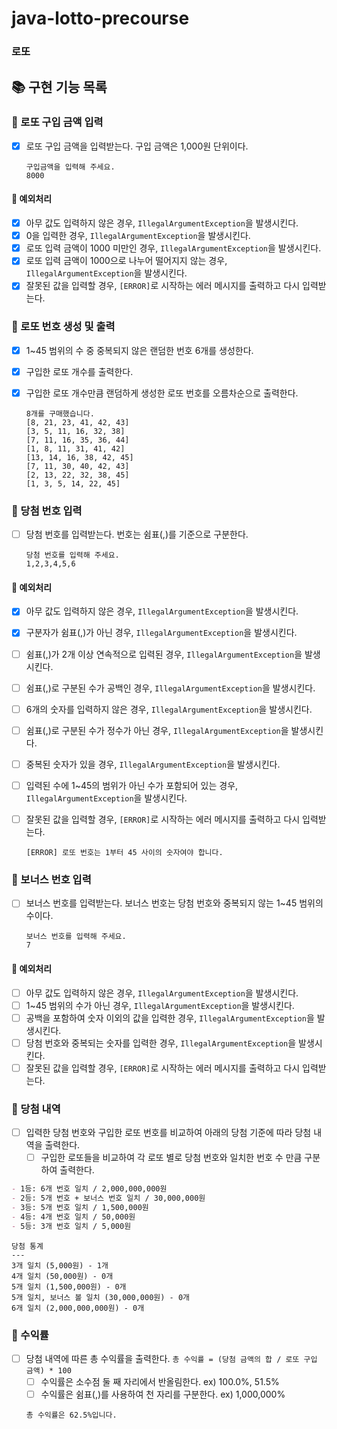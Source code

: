 # java-lotto-precourse

### 로또

## 📚 구현 기능 목록

### 📌 로또 구입 금액 입력

- [x] 로또 구입 금액을 입력받는다. 구입 금액은 1,000원 단위이다.

  ```text
  구입금액을 입력해 주세요.
  8000
  ```

#### 🚫 예외처리

- [x] 아무 값도 입력하지 않은 경우, ``IllegalArgumentException``을 발생시킨다.
- [x] 0을 입력한 경우, ``IllegalArgumentException``을 발생시킨다.
- [x] 로또 입력 금액이 1000 미만인 경우, ``IllegalArgumentException``을 발생시킨다.
- [x] 로또 입력 금액이 1000으로 나누어 떨어지지 않는 경우, ``IllegalArgumentException``을 발생시킨다.
- [x] 잘못된 값을 입력할 경우, ``[ERROR]``로 시작하는 에러 메시지를 출력하고 다시 입력받는다.

### 📌 로또 번호 생성 및 출력

- [x] 1~45 범위의 수 중 중복되지 않은 랜덤한 번호 6개를 생성한다.
- [x] 구입한 로또 개수를 출력한다.
- [x] 구입한 로또 개수만큼 랜덤하게 생성한 로또 번호를 오름차순으로 출력한다. 

  ```text
  8개를 구매했습니다.
  [8, 21, 23, 41, 42, 43]
  [3, 5, 11, 16, 32, 38]
  [7, 11, 16, 35, 36, 44]
  [1, 8, 11, 31, 41, 42]
  [13, 14, 16, 38, 42, 45]
  [7, 11, 30, 40, 42, 43]
  [2, 13, 22, 32, 38, 45]
  [1, 3, 5, 14, 22, 45]
  ```

### 📌 당첨 번호 입력

- [ ] 당첨 번호를 입력받는다. 번호는 쉼표(,)를 기준으로 구분한다.

  ```text
  당첨 번호를 입력해 주세요.
  1,2,3,4,5,6
  ```

#### 🚫 예외처리

- [x] 아무 값도 입력하지 않은 경우, ``IllegalArgumentException``을 발생시킨다.
- [x] 구분자가 쉼표(,)가 아닌 경우, ``IllegalArgumentException``을 발생시킨다.
- [ ] 쉼표(,)가 2개 이상 연속적으로 입력된 경우, ``IllegalArgumentException``을 발생시킨다.
- [ ] 쉼표(,)로 구분된 수가 공백인 경우, ``IllegalArgumentException``을 발생시킨다.
- [ ] 6개의 숫자를 입력하지 않은 경우, ``IllegalArgumentException``을 발생시킨다.
- [ ] 쉼표(,)로 구분된 수가 정수가 아닌 경우, ``IllegalArgumentException``을 발생시킨다.
- [ ] 중복된 숫자가 있을 경우, ``IllegalArgumentException``을 발생시킨다.
- [ ] 입력된 수에 1~45의 범위가 아닌 수가 포함되어 있는 경우, ``IllegalArgumentException``을 발생시킨다.
- [ ] 잘못된 값을 입력할 경우, ``[ERROR]``로 시작하는 에러 메시지를 출력하고 다시 입력받는다.
  ```text
  [ERROR] 로또 번호는 1부터 45 사이의 숫자여야 합니다.
  ```


### 📌 보너스 번호 입력

- [ ] 보너스 번호를 입력받는다. 보너스 번호는 당첨 번호와 중복되지 않는 1~45 범위의 수이다.

  ```text
  보너스 번호를 입력해 주세요.
  7
  ```

#### 🚫 예외처리

- [ ] 아무 값도 입력하지 않은 경우, ``IllegalArgumentException``을 발생시킨다.
- [ ] 1~45 범위의 수가 아닌 경우, ``IllegalArgumentException``을 발생시킨다.
- [ ] 공백을 포함하여 숫자 이외의 값을 입력한 경우, ``IllegalArgumentException``을 발생시킨다.
- [ ] 당첨 번호와 중복되는 숫자를 입력한 경우, ``IllegalArgumentException``을 발생시킨다.
- [ ] 잘못된 값을 입력할 경우, ``[ERROR]``로 시작하는 에러 메시지를 출력하고 다시 입력받는다.

### 📌 당첨 내역

- [ ] 입력한 당첨 번호와 구입한 로또 번호를 비교하여 아래의 당첨 기준에 따라 당첨 내역을 출력한다.
  - [ ] 구입한 로또들을 비교하여 각 로또 별로 당첨 번호와 일치한 번호 수 만큼 구분하여 출력한다.

```markdown
- 1등: 6개 번호 일치 / 2,000,000,000원
- 2등: 5개 번호 + 보너스 번호 일치 / 30,000,000원
- 3등: 5개 번호 일치 / 1,500,000원
- 4등: 4개 번호 일치 / 50,000원
- 5등: 3개 번호 일치 / 5,000원
```

  ```text
  당첨 통계
  ---
  3개 일치 (5,000원) - 1개
  4개 일치 (50,000원) - 0개
  5개 일치 (1,500,000원) - 0개
  5개 일치, 보너스 볼 일치 (30,000,000원) - 0개
  6개 일치 (2,000,000,000원) - 0개
  ```

### 📌 수익률

- [ ] 당첨 내역에 따른 총 수익률을 출력한다. ``총 수익률 = (당첨 금액의 합 / 로또 구입 금액) * 100``
  - [ ] 수익률은 소수점 둘 째 자리에서 반올림한다. ex) 100.0%, 51.5%
  - [ ] 수익률은 쉼표(,)를 사용하여 천 자리를 구분한다. ex) 1,000,000%

  ```text
  총 수익률은 62.5%입니다.
  ```
